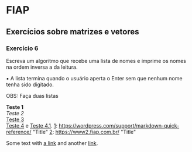 # FIAP
## Exercícios sobre matrizes e vetores
### Exercício 6

Escreva um algoritmo que recebe uma lista de nomes e imprime os nomes na ordem inversa a da
leitura.

▪ A lista termina quando o usuário aperta o Enter sem que nenhum nome tenha sido digitado. 

OBS: Faça duas listas

**Teste 1**   
*Teste 2*  
[Teste 3](https://wordpress.com/support/markdown-quick-reference/)  
[Teste 4][1] e [Teste 4.1][2]. 
[1]: https://wordpress.com/support/markdown-quick-reference/ "Title" 
[2]: https://www2.fiap.com.br/ "Title"  

Some text with [a link][1] and another [link][2].

[1]: https://example.com/ "Title"
[2]: https://example.org/ "Title"

